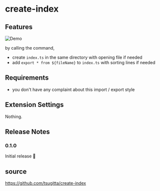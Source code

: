 # create-index

## Features

![Demo](https://github.com/tsugitta/create-index/blob/master/screenshots/usage.gif)

by calling the command,

- create `index.ts` in the same directory with opening file if needed
- add `export * from ${fileName}` to `index.ts` with sorting lines if needed

## Requirements

- you don't have any complaint about this import / export style

## Extension Settings

Nothing.

## Release Notes

### 0.1.0

Initial release 🌱

## source

https://github.com/tsugitta/create-index
